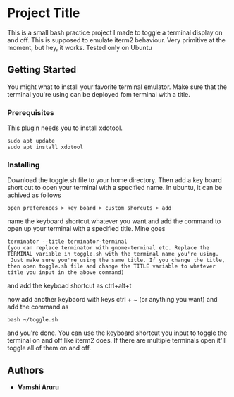 # Project Title

This is a small bash practice project I made to toggle a terminal display on and off. This is supposed to emulate iterm2 behaviour. Very primitive at the moment, but hey, it works. Tested only on Ubuntu

## Getting Started

You might what to install your favorite terminal emulator. Make sure that the terminal you're using can be deployed fom terminal with a title.

### Prerequisites

This plugin needs you to install xdotool.

```
sudo apt update
sudo apt install xdotool

```

### Installing

Download the toggle.sh file to your home directory.
Then add a key board short cut to open your terminal with a specified name. In ubuntu, it can be achived as follows

```
open preferences > key board > custom shorcuts > add
```
name the keyboard shortcut whatever you want and add the command to open up your terminal with a specified title.
Mine goes

```
terminator --title terminator-terminal
(you can replace terminator with gnome-terminal etc. Replace the TERMINAL variable in toggle.sh with the terminal name you're using.
 Just make sure you're using the same title. If you change the title, then open toggle.sh file and change the TITLE variable to whatever title you input in the above command)
```
and add the keyboad shortcut as ctrl+alt+t

now add another keybaord with keys ctrl + ~ (or anything you want) and add the command as 
```
bash ~/toggle.sh
```
and you're done. You can use the keyboard shortcut you input to toggle the terminal on and off like iterm2 does. If there are multiple terminals open it'll toggle all of them on and off.


## Authors

* **Vamshi Aruru**

